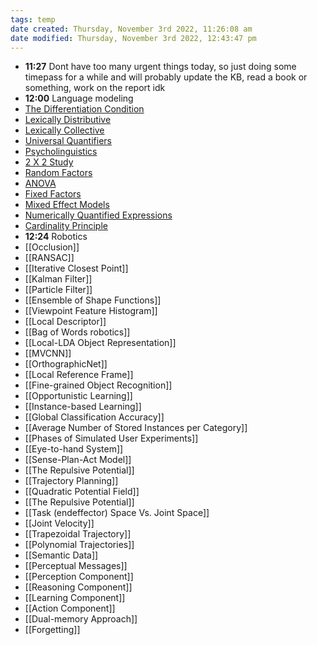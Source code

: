 ```yaml
---
tags: temp
date created: Thursday, November 3rd 2022, 11:26:08 am
date modified: Thursday, November 3rd 2022, 12:43:47 pm
---
```

- **11:27** Dont have too many urgent things today, so just doing some timepass for a while and will probably update the KB, read a book or something, work on the report idk
- **12:00** Language modeling
- [The Differentiation Condition](The%20Differentiation%20Condition.md)
- [Lexically Distributive](Lexically%20Distributive.md)
- [Lexically Collective](Lexically%20Collective.md)
- [Universal Quantifiers](Universal%20Quantifiers.md)
- [Psycholinguistics](Psycholinguistics.md)
- [2 X 2 Study](2%20X%202%20Study.md)
- [Random Factors](Random%20Factors.md)
- [ANOVA](ANOVA.md)
- [Fixed Factors](Fixed%20Factors.md)
- [Mixed Effect Models](Mixed%20Effect%20Models.md)
- [Numerically Quantified Expressions](Numerically%20Quantified%20Expressions.md)
- [Cardinality Principle](Cardinality%20Principle.md)
- **12:24** Robotics
- [[Occlusion]]
- [[RANSAC]]
- [[Iterative Closest Point]]
- [[Kalman Filter]]
- [[Particle Filter]]
- [[Ensemble of Shape Functions]]
- [[Viewpoint Feature Histogram]]
- [[Local Descriptor]]
- [[Bag of Words robotics]]
- [[Local-LDA Object Representation]]
- [[MVCNN]]
- [[OrthographicNet]]
- [[Local Reference Frame]]
- [[Fine-grained Object Recognition]]
- [[Opportunistic Learning]]
- [[Instance-based Learning]]
- [[Global Classification Accuracy]]
- [[Average Number of Stored Instances per Category]]
- [[Phases of Simulated User Experiments]]
- [[Eye-to-hand System]]
- [[Sense-Plan-Act Model]]
- [[The Repulsive Potential]]
- [[Trajectory Planning]]
- [[Quadratic Potential Field]]
- [[The Repulsive Potential]]
- [[Task (endeffector) Space Vs. Joint Space]]
- [[Joint Velocity]]
- [[Trapezoidal Trajectory]]
- [[Polynomial Trajectories]]
- [[Semantic Data]]
- [[Perceptual Messages]]
- [[Perception Component]]
- [[Reasoning Component]]
- [[Learning Component]]
- [[Action Component]]
- [[Dual-memory Approach]]
- [[Forgetting]]

